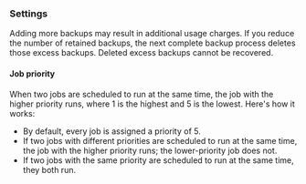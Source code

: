 ### Settings

Adding more backups may result in additional usage charges. If you reduce the number of retained backups, the next complete backup process deletes those excess backups. Deleted excess backups cannot be recovered.

#### Job priority

When two jobs are scheduled to run at the same time, the job with the higher priority runs, where 1 is the highest and 5 is the lowest.  Here's how it works:

- By default, every job is assigned a priority of 5.
- If two jobs with different priorities are scheduled to run at the same time, the job with the higher priority runs; the lower-priority job does not.
- If two jobs with the same priority are scheduled to run at the same time, they both run.